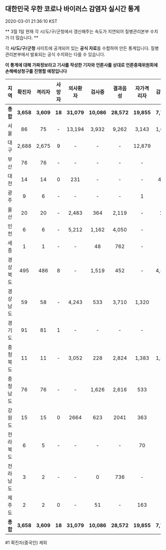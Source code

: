 
## 대한민국 우한 코로나 바이러스 감염자 실시간 통계
2020-03-01 21:36:10 KST

** 3월 1일 현재 각 시/도/구/군청에서 갱신해주는 속도가 지연되어 질병관리본부 수치가 더 많습니다. **

각 **시/도/구/군청** 사이트에 공개되어 있는 **공식 자료**를 수합하여 만든 통계입니다.
질병관리본부에서 발표되는 공식 수치와는 다를 수 있습니다.

**이 통계에 대해 가짜정보라고 기사를 작성한 기자와 언론사를 상대로 언론중재위원회에 손해배상청구를 진행할 예정입니다**


        
|  지역  | 확진자 |  격리자  |  사망자  |  의사환자  |  검사중  |  결과음성  |  자가격리자  |  감시중  |  감시해제  |  완치  |
|:------:|:------:|:--------:|:--------:|:----------:|:--------:|:----------------:|:------------:|:--------:|:----------:|:--:|
|**총합**|**3,658**|**3,609**|**18**|**31,079**|**10,086**|**28,572**|**19,855**|**7,773**|**4,281**|**30**|
|서울|86|75|-|13,194|3,932|9,262|3,143|1,691|1,452|11|
|대구|2,688|2,675|9 |-|-|-|12,879|-|-|4 |
|부산|76|76|-|-|-|-|-|-|-|-|
|대전|14|14|0|231|-|-|-|426|2444|-|
|광주|9|6|-|-|-|-|1|-|-|2|
|울산|20|20|-|2,483|364|2,119|-|11|18|-|
|인천|6|6|-|5,212|1,162|4,050|-|-|-|-|
|세종|1|1|-|-|48|762|-|-|-|-|
|경상북도|495|486|8|-|1,519|452|-|4,396|225|1|
|경상남도|59|58|-|4,243|533|3,710|1,320|-|-|1|
|경기도|91|81|1|-|-|-|-|-|-|9|
|충청북도|11|11|-|3,052|228|2,824|1,383|1,249|134|-|
|충청남도|76|76|-|-|1,626|2,616|533|-|-|-|
|강원도|15|15|0|2664|623|2041|363|-|-|-|
|전라북도|6|5|-|-|-|-|70|-|-|1|
|전라남도|3|2|-|-|0|736|-|-|1|1|
|제주도|2|2|0|-|51|-|163|-|7|-|
|**총합**|**3,658**|**3,609**|**18**|**31,079**|**10,086**|**28,572**|**19,855**|**7,773**|**4,281**|**30**|

        

#1 확진자(중국인) 제외
    
